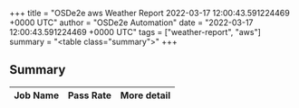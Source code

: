 +++
title = "OSDe2e aws Weather Report 2022-03-17 12:00:43.591224469 +0000 UTC"
author = "OSDe2e Automation"
date = "2022-03-17 12:00:43.591224469 +0000 UTC"
tags = ["weather-report", "aws"]
summary = "<table class=\"summary\"></table>"
+++
## Summary

| Job Name | Pass Rate | More detail |
|----------|-----------|-------------|




